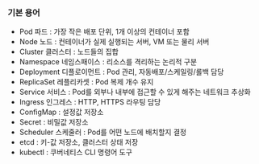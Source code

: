 
### 기본 용어
- Pod 파드 : 가장 작은 배포 단위, 1개 이상의 컨테이너 포함
- Node 노드 : 컨테이너가 실제 실행되는 서버, VM 또는 물리 서버
- Cluster 클러스터 : 노드들의 집합
- Namespace 네임스패이스 : 리소스를 격리하는 논리적 구분
- Deployment 디플로이먼트 : Pod 관리, 자동배포/스케일링/롤백 담당
- ReplicaSet 레플리카셋 : Pod 복제 개수 유지
- Service 서비스 : Pod를 외부나 내부에 접근할 수 있게 해주는 네트워크 추상화
- Ingress 인그레스 : HTTP, HTTPS 라우팅 담당
- ConfigMap : 설정값 저장소
- Secret : 비밀값 저장소
- Scheduler 스케줄러 : Pod를 어떤 노드에 배치할지 결정
- etcd : 키-값 저장소, 클러스터 상태 저장
- kubectl : 쿠버네티스 CLI 명령어 도구